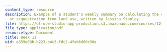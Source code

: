 ```yaml
---
content_type: resource
description: Example of a student's weekly summary on calculating the carbon emissions
  or sequestration from land use, written by Jessica Stanley.
file: https://ol-ocw-studio-app-production.s3.amazonaws.com/courses/12-085-seminar-in-environmental-science-spring-2008/e859e08bb223b4c3fdc24fab6d00c98e_stanley_w11.pdf
file_type: application/pdf
resourcetype: Document
title: Week 11
uid: e859e08b-b223-b4c3-fdc2-4fab6d00c98e
---
```


